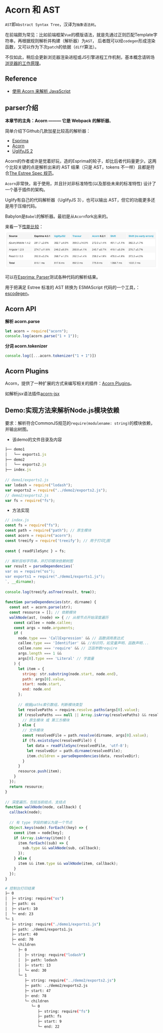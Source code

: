 # Acorn 和 AST

`AST`即`Abstract Syntax Tree`，汉译为`抽象语法树`。

在前端颇为常见：比如前端框架`Vue`的模版语法，就是先通过正则匹配Template字符串，再根据规则解析并构建（解析器）为`AST`，
后者既可以经`codegen`形成渲染函数，又可以作为下次`patch`的依据（`diff`算法）。

不仅如此，稍后会更新浏览器渲染进程或JS引擎进程工作机制，基本概念请转场[浏览器的工作原理](/doc/howbrowserswork)。

## Reference

- [使用 Acorn 来解析 JavaScript](https://juejin.im/post/582425402e958a129926fcb4)

## parser介绍

**本章节的主角：Acorn ——— 它是 Webpack 的解析器**。

简单介绍下Github几款加星比较高的解析器：

- [Esprima](https://github.com/jquery/esprima)
- [Acorn](https://github.com/acornjs/acorn)
- [UglifyJS 2](https://github.com/mishoo/UglifyJS2)

Acorn的作者或许是觉着好玩，造的Esprima的轮子，却比后者代码量更少。这两个比较关键的点是解析出来的 AST 结果（只是 AST，tokens 不一样）且都是符合[The Estree Spec 规范](https://developer.mozilla.org/en-US/docs/Mozilla/Projects/SpiderMonkey/Parser_API)。

`Acorn`非常快，易于使用，并且针对非标准特性(以及那些未来的标准特性) 设计了一个基于插件的架构。

Uglify有自己的代码解析器（UglifyJS 3），也可以输出 AST，但它的功能更多还是用于压缩代码。

Babylon是`Babel`的解析器。最初是从`Acorn`fork出来的。

来看一下[性能比较](https://esprima.org/test/compare.html)：
![](./imgs/speed_comparison.png)

可以在[Esprima: Parser](https://esprima.org/demo/parse.html)测试各种代码的解析结果。

用于把满足 Estree 标准的 AST 转换为 ESMAScript 代码的一个工具，：[escodegen](https://github.com/estools/escodegen)。

## Acorn API

**解析 acorn.parse**

```js
let acorn = require("acorn");
console.log(acorn.parse("1 + 1"));
```

**分词 acorn.tokenizer**

```js
console.log([...acorn.tokenizer("1 + 1")])
```

## Acorn Plugins

Acorn，提供了一种扩展的方式来编写相关的插件：[Acorn Plugins](https://github.com/acornjs/acorn#plugins)。

如解析jsx语法插件[acorn-jsx](https://github.com/RReverser/acorn-jsx)

## Demo:实现方法来解析Node.js模块依赖

要求：解析符合CommonJS规范的`require(modulename: string)`的模块依赖，并输出树图。

- 该demo的文件目录及内容

```js
├── demo1
│   └── exports1.js
├── demo2
│   └── exports2.js
├── index.js

// demo1/exports1.js
var lodash = require("lodash");
var exports2 = require("../demo2/exports2.js");
// demo2/exports2.js
var fs = require("fs");
```

- 方法实现

```js
// index.js
const fs = require("fs");
const path = require("path"); // 原生模块
const acorn = require("acorn");
const treeify = require('treeify'); // 用于打印🌲图

const { readFileSync } = fs;

// 解析目标字符串，并打印模块依赖树图
var result = parseDependencies(`
var os = require("os");
var exports1 = require("./demo1/exports1.js");
`, __dirname);

console.log(treeify.asTree(result, true));

function parseDependencies(str, dirname) {
  const ast = acorn.parse(str);
  const resource = []; // 依赖模块
  walkNode(ast, (node) => { // 从根节点开始深度遍历
    const callee = node.callee;
    const args = node.arguments;
    if (
      node.type === 'CallExpression' && // 函数调用表达式
      callee.type === 'Identifier' && //标识符，如变量声明、函数声明...
      callee.name === 'require' && // 泛函参数require
      args.length === 1 &&
      args[0].type === 'Literal' // 字面量
    ) {
      let item = {
        string: str.substring(node.start, node.end),
        path: args[0].value,
        start: node.start,
        end: node.end
      };

      // 根据paths索引数组，判断模块类型
      let resolvePaths = require.resolve.paths(args[0].value);
      if (resolvePaths === null || Array.isArray(resolvePaths) && resolvePaths.length !== 1) {
        // 原生模块 或 第三方模块
      } else {
        // 文件模块
        const resolvedFile = path.resolve(dirname, args[0].value);
        if (fs.existsSync(resolvedFile)) {
          let data = readFileSync(resolvedFile, 'utf-8');
          let resolveDir = path.dirname(resolvedFile);
          item.children = parseDependencies(data, resolveDir);
        }
      }
      resource.push(item);
    }
  });
  return resource;
}

// 深度遍历，包括当前结点、支结点
function walkNode(node, callback) {
  callback(node);

  // 有 type 字段的被认为是一个节点
  Object.keys(node).forEach((key) => {
    const item = node[key];
    if (Array.isArray(item)) {
      item.forEach((sub) => {
        sub.type && walkNode(sub, callback);
      });
    } else {
      item && item.type && walkNode(item, callback);
    }
  });
}
```

```sh
# 控制台打印结果
├─ 0
│  ├─ string: require("os")
│  ├─ path: os
│  ├─ start: 10
│  └─ end: 23
└─ 1
   ├─ string: require("./demo1/exports1.js")
   ├─ path: ./demo1/exports1.js
   ├─ start: 40
   ├─ end: 70
   └─ children
      ├─ 0
      │  ├─ string: require("lodash")
      │  ├─ path: lodash
      │  ├─ start: 13
      │  └─ end: 30
      └─ 1
         ├─ string: require("../demo2/exports2.js")
         ├─ path: ../demo2/exports2.js
         ├─ start: 47
         ├─ end: 78
         └─ children
            └─ 0
               ├─ string: require("fs")
               ├─ path: fs
               ├─ start: 9
               └─ end: 22
```

